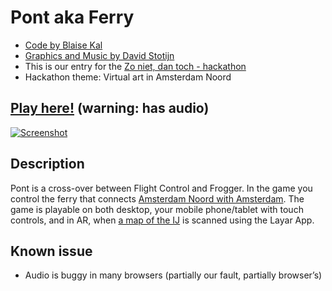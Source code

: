 # Pont aka Ferry

 * [Code by Blaise Kal](https://github.com/blaise-io)
 * [Graphics and Music by David Stotijn](https://github.com/dstotijn)
 * This is our entry for the [Zo niet, dan toch - hackathon](http://zonietdanto.ch/)  
 * Hackathon theme: Virtual art in Amsterdam Noord

## [Play here!](http://blaise-io.github.io/pont/?map) (warning: has audio)


[![Screenshot](http://i.imgur.com/KABfJh8.png)](http://blaise-io.github.io/pont/?map)

## Description

Pont is a cross-over between Flight Control and Frogger. 
In the game you control the ferry that connects [Amsterdam Noord with Amsterdam](http://goo.gl/maps/01P5p).
The game is playable on both desktop, your mobile phone/tablet with touch controls, and in AR, when 
[a map of the IJ](http://images.layar.com/panels/referenceimage/img37ee2091-c0cd-4e94-a96f-0d2351c12e75.jpeg) 
is scanned using the Layar App.

## Known issue

 * Audio is buggy in many browsers (partially our fault, partially browser’s)
